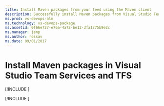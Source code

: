 ```yaml
---
title: Install Maven packages from your feed using the Maven client
description: Successfully install Maven packages from Visual Studio Team Services or Team Foundation Server
ms.prod: vs-devops-alm
ms.technology: vs-devops-package
ms.assetid: 0f66e727-e76a-4a72-be12-3fa1775b9e2c
ms.manager: jenp
ms.author: rossav
ms.date: 09/01/2017
---
```


# Install Maven packages in Visual Studio Team Services and TFS

[!INCLUDE [](_shared/availability-maven.md)]

[!INCLUDE [](../_shared/maven/install.md)]